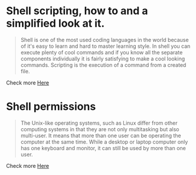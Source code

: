 # Shell scripting, how to and a simplified look at it.

> Shell is one of the most used coding languages in the world because of it's easy to learn and hard to master learning style.
In shell you can execute plenty of cool commands and if you know all the separate components individually it is fairly satisfying to make a cool looking commands. Scripting is the execution of a command from a created file.
 
Check more [Here](https://github.com/FabioH7/holbertonschool-shell/blob/main/basics/README.md)

# Shell permissions
> The Unix-like operating systems, such as Linux differ from other computing systems in that they are not only multitasking but also multi-user. It means that more than one user can be operating the computer at the same time. While a desktop or laptop computer only has one keyboard and monitor, it can still be used by more than one user. 

Check more [Here](https://github.com/FabioH7/holbertonschool-shell/blob/main/permissions/README.md)
